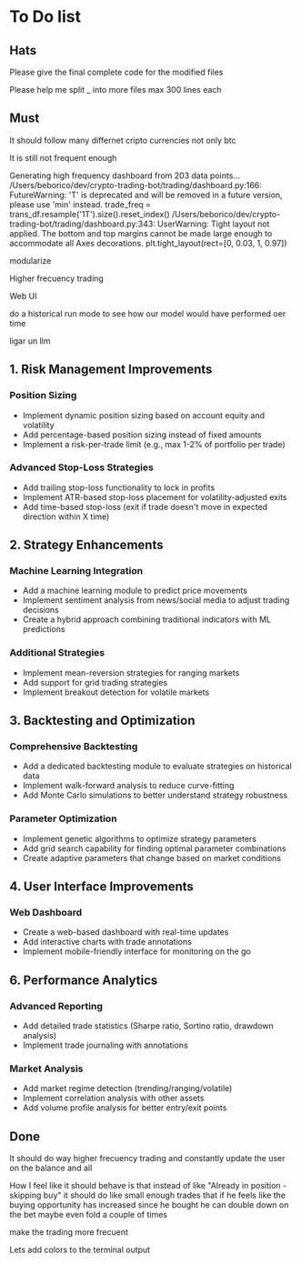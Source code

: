 # To Do list

## Hats

Please give the final complete code for the modified files

Please help me split _ into more files max 300 lines each

## Must

It should follow many differnet cripto currencies not only btc

It is still not frequent enough

Generating high frequency dashboard from 203 data points...
/Users/beborico/dev/crypto-trading-bot/trading/dashboard.py:166: FutureWarning: 'T' is deprecated and will be removed in a future version, please use 'min' instead.
  trade_freq = trans_df.resample('1T').size().reset_index()
/Users/beborico/dev/crypto-trading-bot/trading/dashboard.py:343: UserWarning: Tight layout not applied. The bottom and top margins cannot be made large enough to accommodate all Axes decorations.
  plt.tight_layout(rect=[0, 0.03, 1, 0.97])

modularize

Higher frecuency trading

Web UI

do a historical run mode to see how our model would have performed oer time

ligar un llm

## 1. Risk Management Improvements

### Position Sizing

- Implement dynamic position sizing based on account equity and volatility
- Add percentage-based position sizing instead of fixed amounts
- Implement a risk-per-trade limit (e.g., max 1-2% of portfolio per trade)

### Advanced Stop-Loss Strategies

- Add trailing stop-loss functionality to lock in profits
- Implement ATR-based stop-loss placement for volatility-adjusted exits
- Add time-based stop-loss (exit if trade doesn't move in expected direction within X time)

## 2. Strategy Enhancements

### Machine Learning Integration

- Add a machine learning module to predict price movements
- Implement sentiment analysis from news/social media to adjust trading decisions
- Create a hybrid approach combining traditional indicators with ML predictions

### Additional Strategies

- Implement mean-reversion strategies for ranging markets
- Add support for grid trading strategies
- Implement breakout detection for volatile markets

## 3. Backtesting and Optimization

### Comprehensive Backtesting

- Add a dedicated backtesting module to evaluate strategies on historical data
- Implement walk-forward analysis to reduce curve-fitting
- Add Monte Carlo simulations to better understand strategy robustness

### Parameter Optimization

- Implement genetic algorithms to optimize strategy parameters
- Add grid search capability for finding optimal parameter combinations
- Create adaptive parameters that change based on market conditions

## 4. User Interface Improvements

### Web Dashboard

- Create a web-based dashboard with real-time updates
- Add interactive charts with trade annotations
- Implement mobile-friendly interface for monitoring on the go

## 6. Performance Analytics

### Advanced Reporting

- Add detailed trade statistics (Sharpe ratio, Sortino ratio, drawdown analysis)
- Implement trade journaling with annotations

### Market Analysis

- Add market regime detection (trending/ranging/volatile)
- Implement correlation analysis with other assets
- Add volume profile analysis for better entry/exit points

## Done

It should do way higher frecuency trading and constantly update the user on the balance and all

How I feel like it should behave is that instead of like "Already in position - skipping buy" it should do like small enough trades that if he feels like the buying opportunity has increased since he bought he can double down on the bet maybe even fold a couple of times

make the trading more frecuent

Lets add colors to the terminal output
